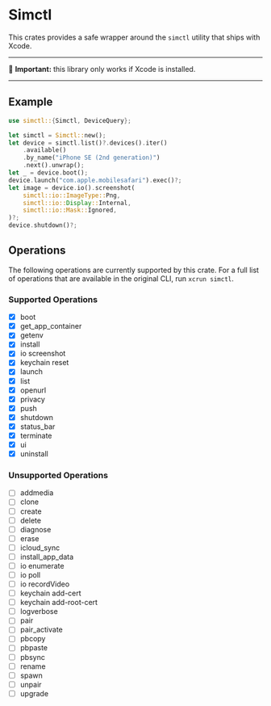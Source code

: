 # Simctl

This crates provides a safe wrapper around the `simctl` utility that ships with
Xcode.

---

🚨 __Important:__ this library only works if Xcode is installed.

---

## Example

```rust
use simctl::{Simctl, DeviceQuery};

let simctl = Simctl::new();
let device = simctl.list()?.devices().iter()
    .available()
    .by_name("iPhone SE (2nd generation)")
    .next().unwrap();
let _ = device.boot();
device.launch("com.apple.mobilesafari").exec()?;
let image = device.io().screenshot(
    simctl::io::ImageType::Png,
    simctl::io::Display::Internal,
    simctl::io::Mask::Ignored,
)?;
device.shutdown()?;
```

## Operations

The following operations are currently supported by this crate. For a full list
of operations that are available in the original CLI, run `xcrun simctl`.

### Supported Operations

- [x] boot
- [x] get_app_container
- [x] getenv
- [x] install
- [x] io screenshot
- [x] keychain reset
- [x] launch
- [x] list
- [x] openurl
- [x] privacy
- [x] push
- [x] shutdown
- [x] status_bar
- [x] terminate
- [x] ui
- [x] uninstall

### Unsupported Operations

- [ ] addmedia
- [ ] clone
- [ ] create
- [ ] delete
- [ ] diagnose
- [ ] erase
- [ ] icloud_sync
- [ ] install_app_data
- [ ] io enumerate
- [ ] io poll
- [ ] io recordVideo
- [ ] keychain add-cert
- [ ] keychain add-root-cert
- [ ] logverbose
- [ ] pair
- [ ] pair_activate
- [ ] pbcopy
- [ ] pbpaste
- [ ] pbsync
- [ ] rename
- [ ] spawn
- [ ] unpair
- [ ] upgrade
